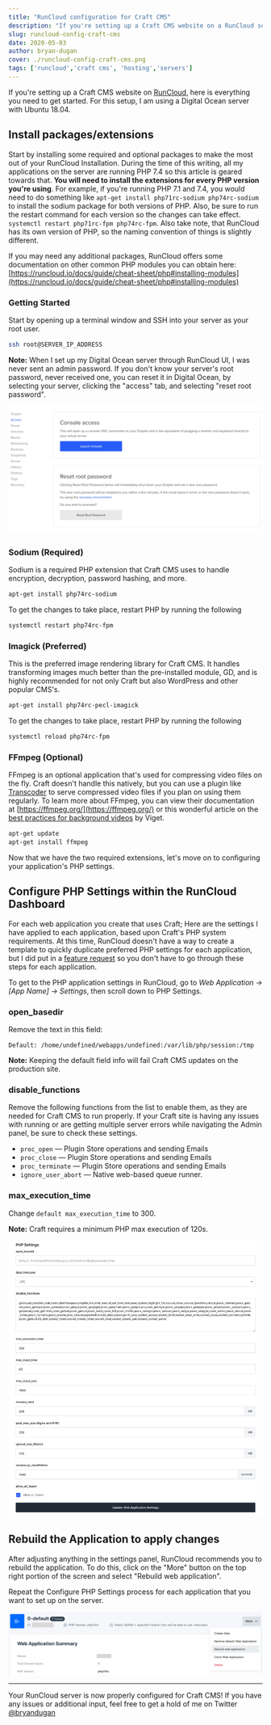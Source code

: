 ```yaml
---
title: "RunCloud configuration for Craft CMS"
description: "If you're setting up a Craft CMS website on a RunCloud server for your first time, here is everything you need to get setup."
slug: runcloud-config-craft-cms
date: 2020-05-03
author: bryan-dugan
cover: ./runcloud-config-craft-cms.png
tags: ['runcloud','craft cms', 'hosting','servers']
---
```


If you're setting up a Craft CMS website on [RunCloud](https://runcloud.io/r/ZMrWgZNDeyRw), here is everything you need to get started. For this setup, I am using a Digital Ocean server with Ubuntu 18.04.

## **Install packages/extensions**

Start by installing some required and optional packages to make the most out of your RunCloud Installation. During the time of this writing, all my applications on the server are running PHP 7.4 so this article is geared towards that. **You will need to install the extensions for every PHP version you're using**. For example, if you're running PHP 7.1 and 7.4, you would need to do something like `apt-get install php71rc-sodium php74rc-sodium` to install the sodium package for both versions of PHP. Also, be sure to run the restart command for each version so the changes can take effect. `systemctl restart php71rc-fpm php74rc-fpm`. Also take note, that RunCloud has its own version of PHP, so the naming convention of things is slightly different.

If you may need any additional packages, RunCloud offers some documentation on other common PHP modules you can obtain here: [https://runcloud.io/docs/guide/cheat-sheet/php#installing-modules](https://runcloud.io/docs/guide/cheat-sheet/php#installing-modules)

### Getting Started

Start by opening up a terminal window and SSH into your server as your root user.

```bash
ssh root@SERVER_IP_ADDRESS
```

**Note:** When I set up my Digital Ocean server through RunCloud UI, I was never sent an admin password. If you don't know your server's root password, never received one, you can reset it in Digital Ocean, by selecting your server, clicking the "access" tab, and selecting "reset root password".

![Reset Root Password in Digital Ocean](./reset-root-password-digital-ocean.png)

### Sodium (Required)

Sodium is a required PHP extension that Craft CMS uses to handle encryption, decryption, password hashing, and more.

```bash
apt-get install php74rc-sodium
```

To get the changes to take place, restart PHP by running the following

```bash
systemctl restart php74rc-fpm
```

### **Imagick (Preferred)**

This is the preferred image rendering library for Craft CMS. It handles transforming images much better than the pre-installed module, GD, and is highly recommended for not only Craft but also WordPress and other popular CMS's. 

```bash
apt-get install php74rc-pecl-imagick
```

To get the changes to take place, restart PHP by running the following

```bash
systemctl reload php74rc-fpm
```

### FFmpeg (Optional)

FFmpeg is an optional application that's used for compressing video files on the fly. Craft doesn't handle this natively, but you can use a plugin like [Transcoder](https://plugins.craftcms.com/transcoder) to serve compressed video files if you plan on using them regularly. To learn more about FFmpeg, you can view their documentation at [https://ffmpeg.org/](https://ffmpeg.org/) or this wonderful article on the [best practices for background videos](https://www.viget.com/articles/best-practices-for-background-videos/) by Viget.

```bash
apt-get update
apt-get install ffmpeg
```

Now that we have the two required extensions, let's move on to configuring your application's PHP settings.

## **Configure PHP Settings within the RunCloud Dashboard**

For each web application you create that uses Craft; Here are the settings I have applied to each application, based upon Craft's PHP system requirements.  At this time, RunCloud doesn't have a way to create a template to quickly duplicate preferred PHP settings for each application, but I did put in a [feature request](https://features.runcloud.io/suggestions/93236/ability-to-create-php-settings-templates-in-admin-dashboard) so you don't have to go through these steps for each application.

To get to the PHP application settings in RunCloud, go to *Web Application → [App Name] → Settings*, then scroll down to PHP Settings.

### **open_basedir**

Remove the text in this field:

```
Default: /home/undefined/webapps/undefined:/var/lib/php/session:/tmp
```

**Note:** Keeping the default field info will fail Craft CMS updates on the production site.

### **disable_functions**

Remove the following functions from the list to enable them, as they are needed for Craft CMS to run properly. If your Craft site is having any issues with running or are getting multiple server errors while navigating the Admin panel, be sure to check these settings.

- `proc_open` — Plugin Store operations and sending Emails
- `proc_close` — Plugin Store operations and sending Emails
- `proc_terminate` — Plugin Store operations and sending Emails
- `ignore_user_abort` — Native web-based queue runner.

### **max_execution_time**

Change `default max_execution_time` to 300.

**Note:** Craft requires a minimum PHP max execution of 120s.

![RunCloud Craft CMS PHP Settings](./runcloud-php-settings.png)

## **Rebuild the Application to apply changes**

After adjusting anything in the settings panel, RunCloud recommends you to rebuild the application. To do this, click on the "More" button on the top right portion of the screen and select "Rebuild web application".

Repeat the Configure PHP Settings process for each application that you want to set up on the server.

![Rebuild RunCloud Web Application](./rebuild-web-application.png)

---

Your RunCloud server is now properly configured for Craft CMS! If you have any issues or additional input, feel free to get a hold of me on Twitter [@bryandugan](https://twitter.com/bryandugan)
